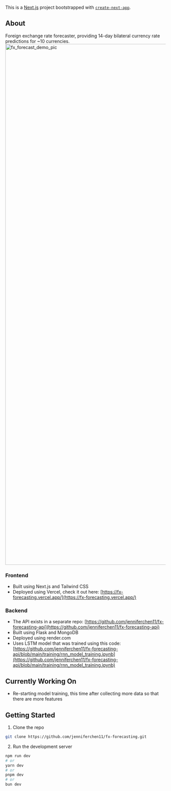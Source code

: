 This is a [Next.js](https://nextjs.org/) project bootstrapped with [`create-next-app`](https://github.com/vercel/next.js/tree/canary/packages/create-next-app).

## About

Foreign exchange rate forecaster, providing 14-day bilateral currency rate predictions for ~10 currencies. 
<img width="1630" alt="fx_forecast_demo_pic" src="https://github.com/jenniferchen11/fx-forecasting/assets/33589920/434b669f-8a9e-4644-be25-46991ef84a6b">

### Frontend
- Built using Next.js and Tailwind CSS
- Deployed using Vercel, check it out here: [https://fx-forecasting.vercel.app/](https://fx-forecasting.vercel.app/)

### Backend
- The API exists in a separate repo: [https://github.com/jenniferchen11/fx-forecasting-api](https://github.com/jenniferchen11/fx-forecasting-api)
- Built using Flask and MongoDB
- Deployed using render.com 
- Uses LSTM model that was trained using this code: [https://github.com/jenniferchen11/fx-forecasting-api/blob/main/training/rnn_model_training.ipynb](https://github.com/jenniferchen11/fx-forecasting-api/blob/main/training/rnn_model_training.ipynb)


## Currently Working On
- Re-starting model training, this time after collecting more data so that there are more features

## Getting Started

1. Clone the repo
```bash
git clone https://github.com/jenniferchen11/fx-forecasting.git
```
2. Run the development server
```bash
npm run dev
# or
yarn dev
# or
pnpm dev
# or
bun dev
```
